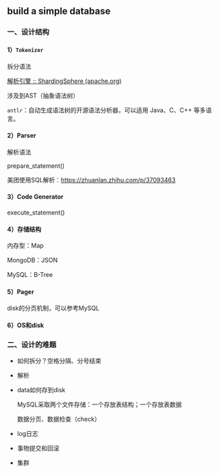 ## build a simple database

### 一、设计结构

#### 1）`Tokenizer`

拆分语法

[解析引擎 :: ShardingSphere (apache.org)](https://shardingsphere.apache.org/document/current/cn/features/sharding/principle/parse/)

涉及到AST（抽象语法树）

`antlr`：自动生成语法树的开源语法分析器，可以适用 Java、C、C++ 等多语言。



#### 2）Parser

解析语法

prepare_statement()

美团使用SQL解析：https://zhuanlan.zhihu.com/p/37093463



#### 3）Code Generator

execute_statement()



#### 4）存储结构

内存型：Map

MongoDB：JSON

MySQL：B-Tree



#### 5）Pager

disk的分页机制，可以参考MySQL



#### 6）OS和disk



### 二、设计的难题

+ 如何拆分？空格分隔、分号结束

+ 解析

+ data如何存到disk

  MySQL采取两个文件存储：一个存放表结构；一个存放表数据

  数据分页、数据检查（check）

+ log日志

+ 事物提交和回滚

+ 集群
